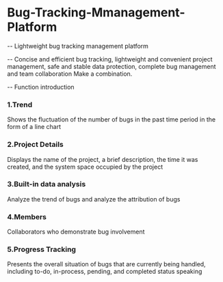 # Bug-Tracking-Mmanagement-Platform

-- Lightweight bug tracking management platform

-- Concise and efficient bug tracking, lightweight and convenient project management, safe and stable data protection, complete bug management and team collaboration
Make a combination.

-- Function introduction

### 1.Trend
Shows the fluctuation of the number of bugs in the past time period in the form of a line chart

### 2.Project Details
Displays the name of the project, a brief description, the time it was created, and the system space occupied by the project

### 3.Built-in data analysis
Analyze the trend of bugs and analyze the attribution of bugs

### 4.Members
Collaborators who demonstrate bug involvement

### 5.Progress Tracking
Presents the overall situation of bugs that are currently being handled, including to-do, in-process, pending, and completed status speaking
